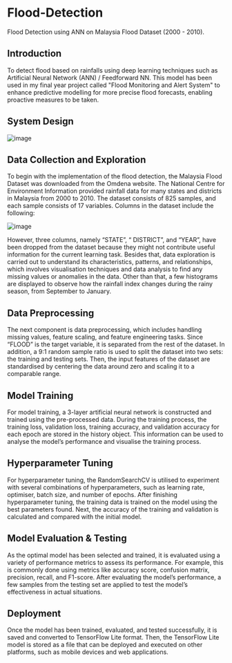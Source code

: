 # Flood-Detection
Flood Detection using ANN on Malaysia Flood Dataset (2000 - 2010).

## Introduction
To detect flood based on rainfalls using deep learning techniques such as Artificial Neural Network (ANN) / Feedforward NN. This model has been used in my final year project called "Flood Monitoring and Alert System" to enhance predictive modelling for more precise flood forecasts, enabling proactive measures to be taken.

## System Design
![image](https://github.com/Hm-08/Flood-Detection/assets/64012738/1b6f2f0b-3a1c-4c7a-8c8d-94a498c8e27c)

## Data Collection and Exploration
To begin with the implementation of the flood detection, the Malaysia Flood Dataset was downloaded from the Omdena website. The National Centre for Environment Information provided rainfall data for many states and districts in Malaysia from 2000 to 2010. The dataset consists of 825 samples, and each sample consists of 17 variables. Columns in the dataset include the following:

![image](https://github.com/Hm-08/Flood-Detection/assets/64012738/c81cc739-4f71-4b62-a9dd-6473ccf108b0)

However, three columns, namely “STATE”, “ DISTRICT”, and “YEAR”, have been dropped from the dataset because they might not contribute useful information for the current learning task. Besides that, data exploration is carried out to understand its characteristics, patterns, and relationships, which involves visualisation techniques and data analysis to find any missing values or anomalies in the data. Other than that, a few histograms are displayed to observe how the rainfall index changes during the rainy season, from September to January.

## Data Preprocessing
The next component is data preprocessing, which includes handling missing values, feature scaling, and feature engineering tasks. Since “FLOOD” is the target variable, it is separated from the rest of the dataset. In addition, a 9:1 random sample ratio is used to split the dataset into two sets: the training and testing sets. Then, the input features of the dataset are standardised by centering the data around zero and scaling it to a comparable range.

## Model Training
For model training, a 3-layer artificial neural network is constructed and trained using the pre-processed data. During the training process, the training loss, validation loss, training accuracy, and validation accuracy for each epoch are stored in the history object. This information can be used to analyse the model’s performance and visualise the training process.

## Hyperparameter Tuning
For hyperparameter tuning, the RandomSearchCV is utilised to experiment with several combinations of hyperparameters, such as learning rate, optimiser, batch size, and number of epochs. After finishing hyperparameter tuning, the training data is trained on the model using the best parameters found. Next, the accuracy of the training and validation is calculated and compared with the initial model.

## Model Evaluation & Testing 
As the optimal model has been selected and trained, it is evaluated using a variety of performance metrics to assess its performance. For example, this is commonly done using metrics like accuracy score, confusion matrix, precision, recall, and F1-score. After evaluating the model’s performance, a few samples from the testing set are applied to test the model’s effectiveness in actual situations.

## Deployment 
Once the model has been trained, evaluated, and tested successfully, it is saved and converted to TensorFlow Lite format. Then, the TensorFlow Lite model is stored as a file that can be deployed and executed on other platforms, such as mobile devices and web applications.

